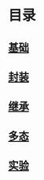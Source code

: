 # 目录
## [基础](chapter-1.md)
## [封装](chapter-2.md)
## [继承](chapter-3.md)
## [多态](chapter-4.md)
## [实验](chapter-5.md)
